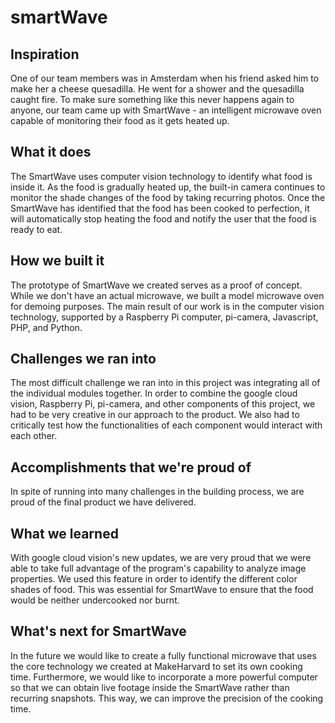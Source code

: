 # smartWave

## Inspiration
One of our team members was in Amsterdam when his friend asked him to make her a cheese quesadilla. He went for a shower and the quesadilla caught fire. To make sure something like this never happens again to anyone, our team came up with SmartWave - an intelligent microwave oven capable of monitoring their food as it gets heated up.

## What it does
The SmartWave uses computer vision technology to identify what food is inside it. As the food is gradually heated up, the built-in camera continues to monitor the shade changes of the food by taking recurring photos. Once the SmartWave has identified that the food has been cooked to perfection, it will automatically stop heating the food and notify the user that the food is ready to eat.

## How we built it
The prototype of SmartWave we created serves as a proof of concept. While we don't have an actual microwave, we built a model microwave oven for demoing purposes. The main result of our work is in the computer vision technology, supported by a Raspberry Pi computer, pi-camera, Javascript, PHP, and Python.

## Challenges we ran into
The most difficult challenge we ran into in this project was integrating all of the individual modules together. In order to combine the google cloud vision, Raspberry Pi, pi-camera, and other components of this project, we had to be very creative in our approach to the product. We also had to critically test how the functionalities of each component would interact with each other.

## Accomplishments that we're proud of
In spite of running into many challenges in the building process, we are proud of the final product we have delivered.

## What we learned
With google cloud vision's new updates, we are very proud that we were able to take full advantage of the program's capability to analyze image properties. We used this feature in order to identify the different color shades of food. This was essential for SmartWave to ensure that the food would be neither undercooked nor burnt.

## What's next for SmartWave
In the future we would like to create a fully functional microwave that uses the core technology we created at MakeHarvard to set its own cooking time. Furthermore, we would like to incorporate a more powerful computer so that we can obtain live footage inside the SmartWave rather than recurring snapshots. This way, we can improve the precision of the cooking time.

